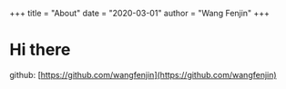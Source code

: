 +++
title = "About"
date = "2020-03-01"
author = "Wang Fenjin"
+++

# Hi there

github: [https://github.com/wangfenjin](https://github.com/wangfenjin)
